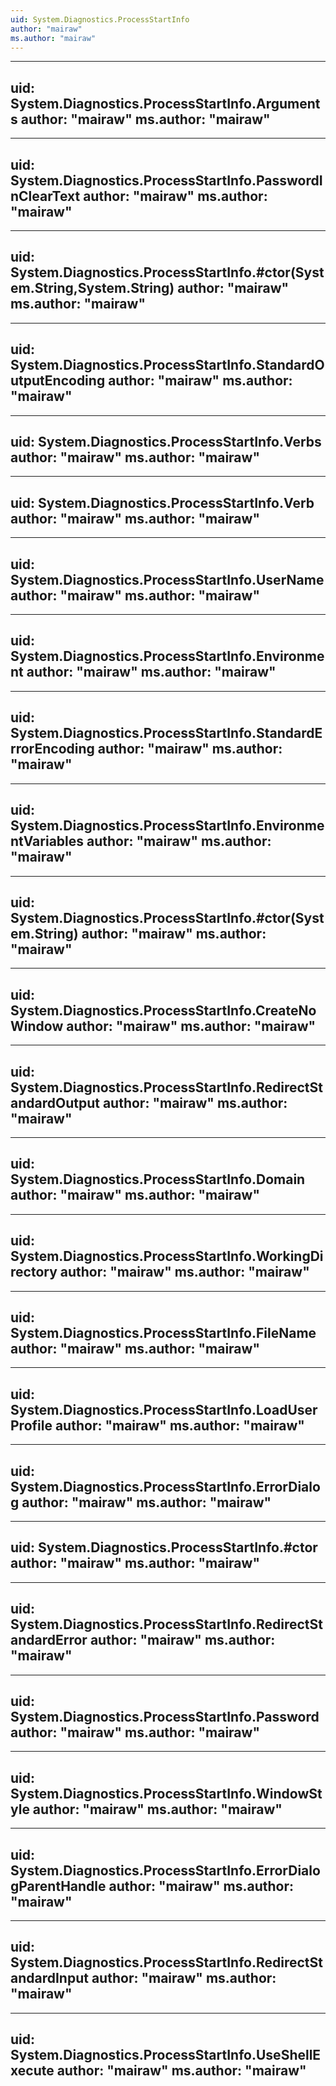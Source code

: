 ```yaml
---
uid: System.Diagnostics.ProcessStartInfo
author: "mairaw"
ms.author: "mairaw"
---
```


---
uid: System.Diagnostics.ProcessStartInfo.Arguments
author: "mairaw"
ms.author: "mairaw"
---

---
uid: System.Diagnostics.ProcessStartInfo.PasswordInClearText
author: "mairaw"
ms.author: "mairaw"
---

---
uid: System.Diagnostics.ProcessStartInfo.#ctor(System.String,System.String)
author: "mairaw"
ms.author: "mairaw"
---

---
uid: System.Diagnostics.ProcessStartInfo.StandardOutputEncoding
author: "mairaw"
ms.author: "mairaw"
---

---
uid: System.Diagnostics.ProcessStartInfo.Verbs
author: "mairaw"
ms.author: "mairaw"
---

---
uid: System.Diagnostics.ProcessStartInfo.Verb
author: "mairaw"
ms.author: "mairaw"
---

---
uid: System.Diagnostics.ProcessStartInfo.UserName
author: "mairaw"
ms.author: "mairaw"
---

---
uid: System.Diagnostics.ProcessStartInfo.Environment
author: "mairaw"
ms.author: "mairaw"
---

---
uid: System.Diagnostics.ProcessStartInfo.StandardErrorEncoding
author: "mairaw"
ms.author: "mairaw"
---

---
uid: System.Diagnostics.ProcessStartInfo.EnvironmentVariables
author: "mairaw"
ms.author: "mairaw"
---

---
uid: System.Diagnostics.ProcessStartInfo.#ctor(System.String)
author: "mairaw"
ms.author: "mairaw"
---

---
uid: System.Diagnostics.ProcessStartInfo.CreateNoWindow
author: "mairaw"
ms.author: "mairaw"
---

---
uid: System.Diagnostics.ProcessStartInfo.RedirectStandardOutput
author: "mairaw"
ms.author: "mairaw"
---

---
uid: System.Diagnostics.ProcessStartInfo.Domain
author: "mairaw"
ms.author: "mairaw"
---

---
uid: System.Diagnostics.ProcessStartInfo.WorkingDirectory
author: "mairaw"
ms.author: "mairaw"
---

---
uid: System.Diagnostics.ProcessStartInfo.FileName
author: "mairaw"
ms.author: "mairaw"
---

---
uid: System.Diagnostics.ProcessStartInfo.LoadUserProfile
author: "mairaw"
ms.author: "mairaw"
---

---
uid: System.Diagnostics.ProcessStartInfo.ErrorDialog
author: "mairaw"
ms.author: "mairaw"
---

---
uid: System.Diagnostics.ProcessStartInfo.#ctor
author: "mairaw"
ms.author: "mairaw"
---

---
uid: System.Diagnostics.ProcessStartInfo.RedirectStandardError
author: "mairaw"
ms.author: "mairaw"
---

---
uid: System.Diagnostics.ProcessStartInfo.Password
author: "mairaw"
ms.author: "mairaw"
---

---
uid: System.Diagnostics.ProcessStartInfo.WindowStyle
author: "mairaw"
ms.author: "mairaw"
---

---
uid: System.Diagnostics.ProcessStartInfo.ErrorDialogParentHandle
author: "mairaw"
ms.author: "mairaw"
---

---
uid: System.Diagnostics.ProcessStartInfo.RedirectStandardInput
author: "mairaw"
ms.author: "mairaw"
---

---
uid: System.Diagnostics.ProcessStartInfo.UseShellExecute
author: "mairaw"
ms.author: "mairaw"
---
